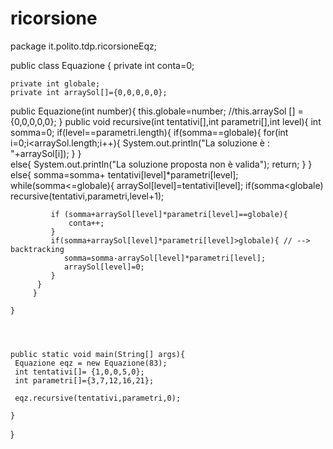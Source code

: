 # ricorsione

package it.polito.tdp.ricorsioneEqz;


public class Equazione {
	private int conta=0;
    
    private int globale;
    private int arraySol[]={0,0,0,0,0};
    
  public Equazione(int number){
	this.globale=number;
	//this.arraySol [] ={0,0,0,0,0};
  }
	public void recursive(int tentativi[],int parametri[],int level){
	   int somma=0;
		if(level==parametri.length){
			if(somma==globale){
				 for(int i=0;i<arraySol.length;i++){
					 System.out.println("La soluzione è : "+arraySol[i]);
					 }
			}		 
			else{
			 System.out.println("La soluzione proposta non è valida");
			 return;
			}
		}
		else{
			 somma=somma+ tentativi[level]*parametri[level];
		  while(somma<=globale){
			  arraySol[level]=tentativi[level]; 
			 if(somma<globale)
			   recursive(tentativi,parametri,level+1);
			 
			 if (somma+arraySol[level]*parametri[level]==globale){
				 conta++;
			 }
			 if(somma+arraySol[level]*parametri[level]>globale){ // --> backtracking
				somma=somma-arraySol[level]*parametri[level];
			    arraySol[level]=0;  
			 }
		  }
		 }
	
	}

	
	
	
	public static void main(String[] args){
	 Equazione eqz = new Equazione(83);
	 int tentativi[]= {1,0,0,5,0};
	 int parametri[]={3,7,12,16,21};
	 
	 eqz.recursive(tentativi,parametri,0);
		
	}

}







